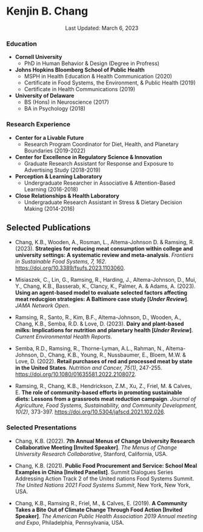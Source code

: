 Kenjin B. Chang
================

<center>
Last Updated: March 6, 2023
</center>

### Education

-   **Cornell University**
    -   PhD in Human Behavior & Design (Degree in Profress)
-   **Johns Hopkins Bloomberg School of Public Health**
    -   MSPH in Health Education & Health Communication (2020)
    -   Certificate in Food Systems, the Environment, & Public Health
        (2019)
    -   Certificate in Health Communications (2019)
-   **University of Delaware**
    -   BS (Hons) in Neuroscience (2017)
    -   BA in Psychology (2018)

### Research Experience

-   **Center for a Livable Future**
    -   Research Program Coordinator for Diet, Health, and Planetary
        Boundaries (2019-2022)
-   **Center for Excellence in Regulatory Science & Innovation**
    -   Graduate Research Assistant for Response and Exposure to
        Advertising Study (2018-2019)
-   **Perception & Learning Laboratory**
    -   Undergraduate Researcher in Associative & Attention-Based
        Learning (2016-2018)
-   **Close Relationships & Health Laboratory**
    -   Undergraduate Research Assistant in Stress & Dietary Decision
        Making (2014-2016)

## Selected Publications

-   Chang, K.B., Wooden, A., Rosman, L., Altema-Johnson D. & Ramsing, R.
    (2023). **Strategies for reducing meat consumption within college
    and university settings: A systematic review and meta-analysis**.
    *Frontiers in Sustainable Food Systems, 7, 162*.
    <https://doi.org/10.3389/fsufs.2023.1103060>.

-   Misiaszek, C., Lin, G., Ramsing, R., Harding, J., Altema-Johnson,
    D., Mui, Y., Chang, K.B., Basserab, K., Clancy, K., Palmer, A. &
    Adams, A. (2023). **Using an agent-based model to evaluate selected
    factors affecting meat reducgion strategies: A Baltimore case study
    \[*Under Review*\]**. *JAMA Network Open*.

-   Ramsing, R., Santo, R., Kim, B.F., Altema-Johnson, D., Wooden, A.,
    Chang, K.B., Semba, R.D. & Love, D. (2023). **Dairy and plant-based
    milks: Implications for nutrition and planetary health \[*Under
    Review*\]**. *Current Environmental Health Reports*.

-   Semba, R.D., Ramsing, R., Thorne-Lyman, A.L., Rahman, N.,
    Altema-Johnson, D., Chang, K.B., Young, R., Nussbaumer, E., Bloem,
    M.W. & Love, D. (2022). **Retail purchases of red and processed meat
    by state in the United States**. *Nutrition and Cancer, 75(1)*,
    247-255. <https://doi.org/10.1080/01635581.2022.2108072>.

-   Ramsing, R., Chang, K.B., Hendrickson, Z.M., Xu, Z., Friel, M. &
    Calves, E. **The role of community-based efforts in promoting
    sustainable diets: Lessons from a grassroots meat reduction
    campaign**. *Journal of Agriculture, Food Systems, Sustainability,
    and Community Development, 10(2)*, 373-397.
    <https://doi.org/10.5304/jafscd.2021.102.026>.

### Selected Presentations

-   Chang, K.B. (2022). **7th Annual Menus of Change University Research
    Collaborative Meeting \[Invited Speaker\]**. *The Menus of Change
    University Research Collaborative*, Stanford, California, USA.

-   Chang, K.B. (2021). **Public Food Procurement and Service: School
    Meal Examples in China \[Invited Panelist\]**. Summit Dialogues
    Series Addressing Action Track 2 of the United nations Food Systems
    Summit. *The United Nations 2021 Food Systems Summit*, New York, New
    York, USA.

-   Chang, K.B., Ramsing R., Friel, M., & Calves, E. (2019). **A
    Community Takes a Bite Out of Climate Change Through Food Action
    \[Invited Speaker\]**. *The American Public Health Association 2019
    Annual meeting and Expo*, Philadelphia, Pennsylvania, USA.
